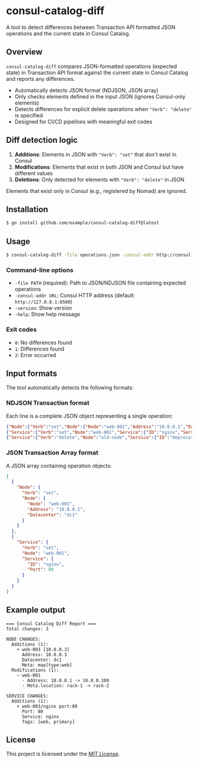 # consul-catalog-diff

A tool to detect differences between Transaction API formatted JSON operations and the current state in Consul Catalog.

## Overview

`consul-catalog-diff` compares JSON-formatted operations (expected state) in Transaction API format against the current state in Consul Catalog and reports any differences.

- Automatically detects JSON format (NDJSON, JSON array)
- Only checks elements defined in the input JSON (ignores Consul-only elements)
- Detects differences for explicit delete operations when `"Verb": "delete"` is specified
- Designed for CI/CD pipelines with meaningful exit codes

## Diff detection logic

1. **Additions**: Elements in JSON with `"Verb": "set"` that don't exist in Consul
2. **Modifications**: Elements that exist in both JSON and Consul but have different values
3. **Deletions**: Only detected for elements with `"Verb": "delete"` in JSON

Elements that exist only in Consul (e.g., registered by Nomad) are ignored.

## Installation

```bash
$ go install github.com/example/consul-catalog-diff@latest
```

## Usage

```bash
$ consul-catalog-diff -file operations.json -consul-addr http://consul:8500
```

### Command-line options

- `-file PATH` (required): Path to JSON/NDJSON file containing expected operations
- `-consul-addr URL`: Consul HTTP address (default: `http://127.0.0.1:8500`)
- `-version`: Show version
- `-help`: Show help message

### Exit codes

- `0`: No differences found
- `1`: Differences found
- `2`: Error occurred

## Input formats

The tool automatically detects the following formats:

### NDJSON Transaction format

Each line is a complete JSON object representing a single operation:

```json
{"Node":{"Verb":"set","Node":{"Node":"web-001","Address":"10.0.0.1","Datacenter":"dc1"}}}
{"Service":{"Verb":"set","Node":"web-001","Service":{"ID":"nginx","Service":"nginx","Port":80}}}
{"Service":{"Verb":"delete","Node":"old-node","Service":{"ID":"deprecated-service"}}}
```

### JSON Transaction Array format

A JSON array containing operation objects:

```json
[
  {
    "Node": {
      "Verb": "set",
      "Node": {
        "Node": "web-001",
        "Address": "10.0.0.1",
        "Datacenter": "dc1"
      }
    }
  },
  {
    "Service": {
      "Verb": "set",
      "Node": "web-001",
      "Service": {
        "ID": "nginx",
        "Port": 80
      }
    }
  }
]
```

## Example output

```
=== Consul Catalog Diff Report ===
Total changes: 3

NODE CHANGES:
  Additions (1):
    + web-003 [10.0.0.3]
      Address: 10.0.0.3
      Datacenter: dc1
      Meta: map[type:web]
  Modifications (1):
    ~ web-001
      - Address: 10.0.0.1 -> 10.0.0.100
      - Meta.location: rack-1 -> rack-2

SERVICE CHANGES:
  Additions (1):
    + web-003/nginx port:80
      Port: 80
      Service: nginx
      Tags: [web, primary]
```

## License

This project is licensed under the [MIT License](./LICENSE).
